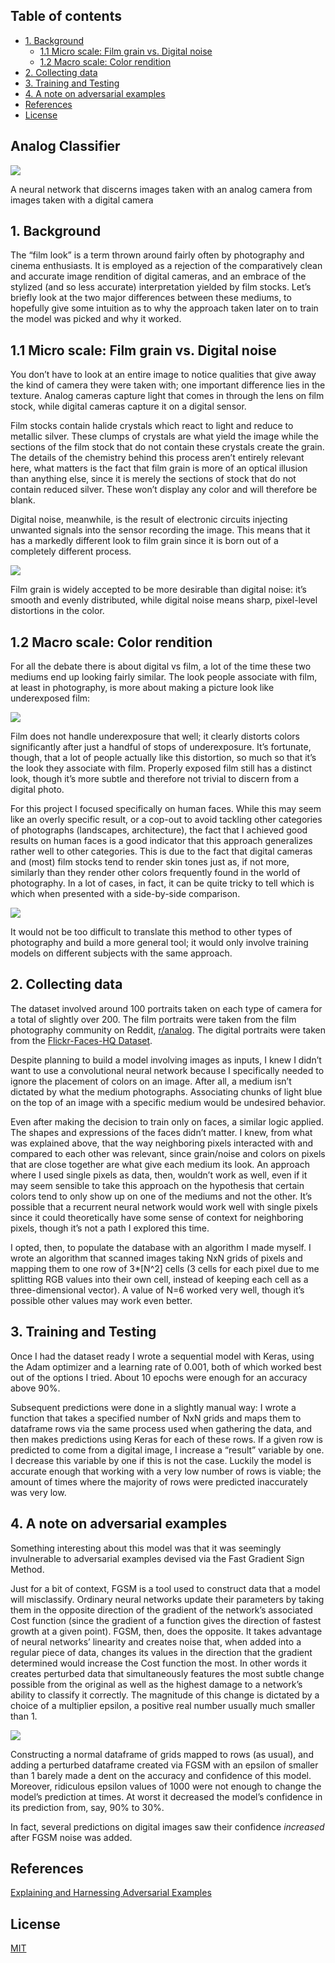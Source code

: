 ## Table of contents

- [1. Background](#1-background)
  - [1.1 Micro scale: Film grain vs. Digital noise](#11-micro-scale--film-grain-vs-digital-noise)
  - [1.2 Macro scale: Color rendition](#12-macro-scale--color-rendition)
- [2. Collecting data](#2-collecting-data)
- [3. Training and Testing](#3-training-and-testing)
- [4. A note on adversarial examples](#4-a-note-on-adversarial-examples)
- [References](#references)
- [License](#license)


## Analog Classifier

![](https://github.com/juanpablolebon/analog-classifier/blob/main/Example%20Images/Yosemite.png)

A neural network that discerns images taken with an analog camera from images taken with a digital camera

## 1. Background
The “film look” is a term thrown around fairly often by photography and cinema enthusiasts. It is employed as a rejection of the comparatively clean and accurate image rendition of digital cameras, and an embrace of the stylized (and so less accurate) interpretation yielded by film stocks.
Let’s briefly look at the two major differences between these mediums, to hopefully give some intuition as to why the approach taken later on to train the model was picked and why it worked.

## 1.1 Micro scale: Film grain vs. Digital noise

You don’t have to look at an entire image to notice qualities that give away the kind of camera they were taken with; one important difference lies in the texture. Analog cameras capture light that comes in through the lens on film stock, while digital cameras capture it on a digital sensor.

Film stocks contain halide crystals which react to light and reduce to metallic silver. These clumps of crystals are what yield the image while the sections of the film stock that do not contain these crystals create the grain. The details of the chemistry behind this process aren’t entirely relevant here, what matters is the fact that film grain is more of an optical illusion than anything else, since it is merely the sections of stock that do not contain reduced silver. These won’t display any color and will therefore be blank. 

Digital noise, meanwhile, is the result of electronic circuits injecting unwanted signals into the sensor recording the image. This means that it has a markedly different look to film grain since it is born out of a completely different process. 

![](https://i.stack.imgur.com/e7lqN.png)

Film grain is widely accepted to be more desirable than digital noise: it’s smooth and evenly distributed, while digital noise means sharp, pixel-level distortions in the color.

## 1.2 Macro scale: Color rendition

For all the debate there is about digital vs film, a lot of the time these two mediums end up looking fairly similar. The look people associate with film, at least in photography, is more about making a picture look like underexposed film:

![](https://github.com/juanpablolebon/analog-classifier/blob/main/Example%20Images/Underexposure%20Example.png)

Film does not handle underexposure that well; it clearly distorts colors significantly after just a handful of stops of underexposure. It’s fortunate, though, that a lot of people actually like this distortion, so much so that it’s the look they associate with film. Properly exposed film still has a distinct look, though it’s more subtle and therefore not trivial to discern from a digital photo.

For this project I focused specifically on human faces. While this may seem like an overly specific result, or a cop-out to avoid tackling other categories of photographs (landscapes, architecture), the fact that I achieved good results on human faces is a good indicator that this approach generalizes rather well to other categories. This is due to the fact that digital cameras and (most) film stocks tend to render skin tones just as, if not more, similarly than they render other colors frequently found in the world of photography. In a lot of cases, in fact, it can be quite tricky to tell which is which when presented with a side-by-side comparison.

![](https://github.com/juanpablolebon/analog-classifier/blob/main/Example%20Images/Skin%20rendition%20example.png)

It would not be too difficult to translate this method to other types of photography and build a more general tool; it would only involve training models on different subjects with the same approach.

## 2. Collecting data

The dataset involved around 100 portraits taken on each type of camera for a total of slightly over 200. The film portraits were taken from the film photography community on Reddit, [r/analog](https://reddit.com/r/analog). The digital portraits were taken from the [Flickr-Faces-HQ Dataset](https://github.com/NVlabs/ffhq-dataset).

Despite planning to build a model involving images as inputs, I knew I didn’t want to use a convolutional neural network because I specifically needed to ignore the placement of colors on an image. After all, a medium isn’t dictated by what the medium photographs. Associating chunks of light blue on the top of an image with a specific medium would be undesired behavior. 

Even after making the decision to train only on faces, a similar logic applied. The shapes and expressions of the faces didn’t matter. I knew, from what was explained above, that the way neighboring pixels interacted with and compared to each other was relevant, since grain/noise and colors on pixels that are close together are what give each medium its look. An approach where I used single pixels as data, then, wouldn’t work as well, even if it may seem sensible to take this approach on the hypothesis that certain colors tend to only show up on one of the mediums and not the other. It’s possible that a recurrent neural network would work well with single pixels since it could theoretically have some sense of context for neighboring pixels, though it’s not a path I explored this time.

I opted, then, to populate the database with an algorithm I made myself. I wrote an algorithm that scanned images taking NxN grids of pixels and mapping them to one row of 3*[N^2] cells (3 cells for each pixel due to me splitting RGB values into their own cell, instead of keeping each cell as a three-dimensional vector). A value of N=6 worked very well, though it’s possible other values may work even better.

## 3. Training and Testing

Once I had the dataset ready I wrote a sequential model with Keras, using the Adam optimizer and a learning rate of 0.001, both of which worked best out of the options I tried. About 10 epochs were enough for an accuracy above 90%.

Subsequent predictions were done in a slightly manual way: I wrote a function that takes a specified number of NxN grids and maps them to dataframe rows via the same process used when gathering the data, and then makes predictions using Keras for each of these rows. If a given row is predicted to come from a digital image, I increase a “result” variable by one. I decrease this variable by one if this is not the case. Luckily the model is accurate enough that working with a very low number of rows is viable; the amount of times where the majority of rows were predicted inaccurately was very low.

## 4. A note on adversarial examples

Something interesting about this model was that it was seemingly invulnerable to adversarial examples devised via the Fast Gradient Sign Method.

Just for a bit of context, FGSM is a tool used to construct data that a model will misclassify. Ordinary neural networks update their parameters by taking them in the opposite direction of the gradient of the network’s associated Cost function (since the gradient of a function gives the direction of fastest growth at a given point). FGSM, then, does the opposite. It takes advantage of neural networks’ linearity and creates noise that, when added into a regular piece of data, changes its values in the direction that the gradient determined would increase the Cost function the most. In other words it creates perturbed data that simultaneously features the most subtle change possible from the original as well as the highest damage to a network’s ability to classify it correctly. The magnitude of this change is dictated by a choice of a multiplier epsilon, a positive real number usually much smaller than 1.

![](https://www.tensorflow.org/tutorials/generative/images/adversarial_example.png)

Constructing a normal dataframe of grids mapped to rows (as usual), and adding a perturbed dataframe created via FGSM with an epsilon of smaller than 1 barely made a dent on the accuracy and confidence of this model. Moreover, ridiculous epsilon values of 1000 were not enough to change the model’s prediction at times. At worst it decreased the model’s confidence in its prediction from, say, 90% to 30%.

In fact, several predictions on digital images saw their confidence _increased_ after FGSM noise was added.

## References

[Explaining and Harnessing Adversarial Examples](https://arxiv.org/abs/1412.6572)



## License
[MIT](https://choosealicense.com/licenses/mit/)
